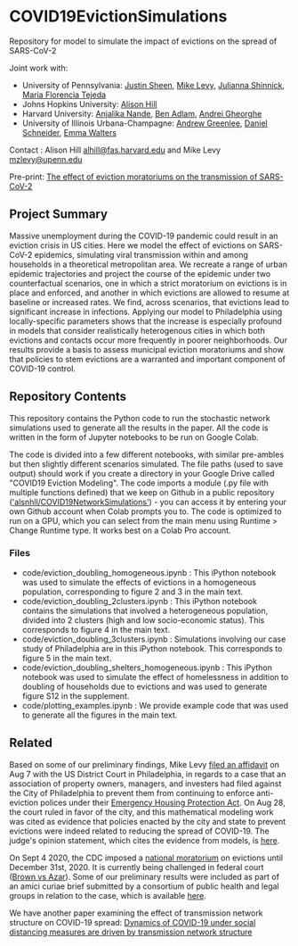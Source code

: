 # COVID19EvictionSimulations
Repository for model to simulate the impact of evictions on the spread of SARS-CoV-2

Joint work with:
* University of Pennsylvania: [Justin Sheen](https://github.com/jsheen), [Mike Levy](https://www.dbei.med.upenn.edu/bio/michael-z-levy-phd), [Julianna Shinnick](https://www.linkedin.com/in/julianna-shinnick-60a8a3134/), [Maria Florencia Tejeda](https://www.linkedin.com/in/maria-florencia-tejeda-808796192/)
* Johns Hopkins University: [Alison Hill](https://alsnhll.github.io/)
* Harvard University: [Anjalika Nande](https://github.com/anjalika-nande), [Ben Adlam](https://research.google/people/BenAdlam/), [Andrei Gheorghe](https://www.linkedin.com/in/andrei-gheorghe-b7499066/)
* University of Illinois Urbana-Champagne: [Andrew Greenlee](https://urban.illinois.edu/people/profiles/andrew-greenlee/), [Daniel Schneider](https://urban.illinois.edu/people/profiles/daniel-schneider/), [Emma Walters](https://www.linkedin.com/in/emmawalters/) 

Contact : Alison Hill <alhill@fas.harvard.edu> and Mike Levy <mzlevy@upenn.edu>

Pre-print: [The effect of eviction moratoriums on the transmission of SARS-CoV-2](https://www.medrxiv.org/content/10.1101/2020.10.27.20220897v1)

## Project Summary
Massive unemployment during the COVID-19 pandemic could result in an eviction crisis in US cities. Here we model the effect of evictions on SARS-CoV-2 epidemics, simulating viral transmission within and among households in a theoretical metropolitan area. We recreate a range of urban epidemic trajectories and project the course of the epidemic under two counterfactual scenarios, one in which a strict moratorium on evictions is in place and enforced, and another in which evictions are allowed to resume at baseline or increased rates. We find, across scenarios, that evictions lead to significant increase in infections. Applying our model to Philadelphia using locally-specific parameters shows that the increase is especially profound in models that consider realistically heterogenous cities in which both evictions and contacts occur more frequently in poorer neighborhoods. Our results provide a basis to assess municipal eviction moratoriums and show that policies to stem evictions are a warranted and important component of COVID-19 control. 

## Repository Contents

This repository contains the Python code to run the stochastic network simulations used to generate all the results in the paper. All the code is written in the form of Jupyter notebooks to be run on Google Colab. 

The code is divided into a few different notebooks, with similar pre-ambles but then slightly different scenarios simulated. The file paths (used to save output) should work if you create a directory in your Google Drive called "COVID19 Eviction Modeling". The code imports a module (.py file with multiple functions defined) that we keep on Github in a public repository (['alsnhll/COVID19NetworkSimulations'](https://github.com/alsnhll/COVID19NetworkSimulations)) - you can access it by entering your own Github account when Colab prompts you to. The code is optimized to run on a GPU, which you can select from the main menu using Runtime > Change Runtime type. It works best on a Colab Pro account. 

### Files

* code/eviction_doubling_homogeneous.ipynb : This iPython notebook was used to simulate the effects of evictions in a homogeneous population, corresponding to figure 2 and 3 in the main text.
* code/eviction_doubling_2clusters.ipynb : This iPython notebook contains the simulations that involved a heterogeneous population, divided into 2 clusters (high and low socio-economic status). This corresponds to figure 4 in the main text.
*  code/eviction_doubling_3clusters.ipynb : Simulations involving our case study of Philadelphia are in this iPython notebook. This corresponds to figure 5 in the main text.
*  code/eviction_doubling_shelters_homogeneous.ipynb : This iPython notebook was used to simulate the effect of homelessness in addition to doubling of households due to evictions and was used to generate figure S12 in the supplement. 
*  code/plotting_examples.ipynb : We provide example code that was used to generate all the figures in the main text.


## Related

Based on some of our preliminary findings, Mike Levy [filed an affidavit](https://github.com/mzlevy/Philly_Covid/blob/master/28-6_Levy_Declaration.pdf) on Aug 7 with the US District Court in Philadelphia, in regards to a case that an association of property owners, managers, and investers had filed against the City of Philadelphia to prevent them from continuing to enforce anti-eviction polices under their [Emergency Housing Protection Act](https://phila.legistar.com/LegislationDetail.aspx?ID=4432723&GUID=52A61514-7062-4734-8006-C58AC90B5E25&Options=ID%7CText%7C&Search=200295). On Aug 28, the court ruled in favor of the city, and this mathematical modeling work was cited as evidence that policies enacted by the city and state to prevent evictions were indeed related to reducing the spread of COVID-19. The judge's opinion statement, which cites the evidence from models, is [here](https://github.com/mzlevy/Philly_Covid/blob/master/HAPCO%20vs%20Philly%20decision.pdf).

On Sept 4 2020, the CDC imposed a [national moratorium](https://www.federalregister.gov/documents/2020/09/04/2020-19654/temporary-halt-in-residential-evictions-to-prevent-the-further-spread-of-covid-19#:~:text=The%20Centers%20for%20Disease%20Control%20and%20Prevention%20(CDC)%2C%20located,further%20spread%20of%20COVID%2D19) on evictions until December 31st, 2020. It is currently being challenged in federal court ([Brown vs Azar](https://dockets.justia.com/docket/georgia/gandce/1:2020cv03702/280996)). Some of our preliminary results were included as part of an amici curiae brief submitted by a consortium of public health and legal groups in relation to the case, which is available [here](https://papers.ssrn.com/abstract=3708504).

We have another paper examining the effect of transmission network structure on COVID-19 spread: [Dynamics of COVID-19 under social distancing measures are driven by transmission network structure](https://www.medrxiv.org/content/10.1101/2020.06.04.20121673v1)
